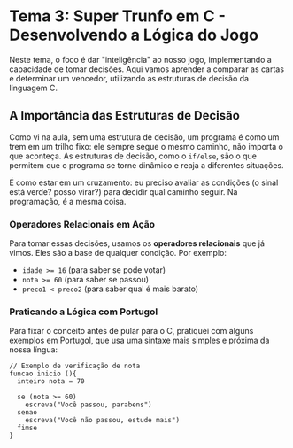 # Tema 3: Super Trunfo em C - Desenvolvendo a Lógica do Jogo

Neste tema, o foco é dar "inteligência" ao nosso jogo, implementando a capacidade de tomar decisões. Aqui vamos aprender a comparar as cartas e determinar um vencedor, utilizando as estruturas de decisão da linguagem C.

## A Importância das Estruturas de Decisão

Como vi na aula, sem uma estrutura de decisão, um programa é como um trem em um trilho fixo: ele sempre segue o mesmo caminho, não importa o que aconteça. As estruturas de decisão, como o `if/else`, são o que permitem que o programa se torne dinâmico e reaja a diferentes situações.

É como estar em um cruzamento: eu preciso avaliar as condições (o sinal está verde? posso virar?) para decidir qual caminho seguir. Na programação, é a mesma coisa.

### Operadores Relacionais em Ação

Para tomar essas decisões, usamos os **operadores relacionais** que já vimos. Eles são a base de qualquer condição. Por exemplo:
-   `idade >= 16` (para saber se pode votar)
-   `nota >= 60` (para saber se passou)
-   `preco1 < preco2` (para saber qual é mais barato)

### Praticando a Lógica com Portugol

Para fixar o conceito antes de pular para o C, pratiquei com alguns exemplos em Portugol, que usa uma sintaxe mais simples e próxima da nossa língua:

```portugol
// Exemplo de verificação de nota
funcao inicio (){
  inteiro nota = 70

  se (nota >= 60)
    escreva("Você passou, parabens")
  senao
    escreva("Você não passou, estude mais")
  fimse 
}